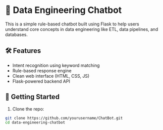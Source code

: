 # 🤖 Data Engineering Chatbot

This is a simple rule-based chatbot built using Flask to help users understand core concepts in data engineering like ETL, data pipelines, and databases.

## 🛠 Features
- Intent recognition using keyword matching
- Rule-based response engine
- Clean web interface (HTML, CSS, JS)
- Flask-powered backend API

## 🚀 Getting Started

1. Clone the repo:
```bash
git clone https://github.com/yourusername/ChatBot.git
cd data-engineering-chatbot
